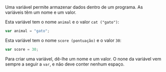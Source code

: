 Uma variável permite armazenar dados dentro de um programa. As variáveis ​​têm um nome e um valor.

Esta variável tem o nome `animal` e o valor `cat ("gato")`:

```javascript
var animal = "gato";
```

Esta variável tem o nome `score (pontuação)` e o valor `30`:

```javascript
var score = 30;
```

Para criar uma variável, dê-lhe um nome e um valor. O none da variável vem sempre a seguir a `var`, e não deve conter nenhum espaço.